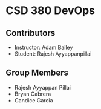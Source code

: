 # CSD 380 DevOps

## Contributors
- Instructor: Adam Bailey
- Student: Rajesh Ayyappanpillai


## Group Members 

- Rajesh Ayyappan Pillai
- Bryan Cabrera
- Candice Garcia